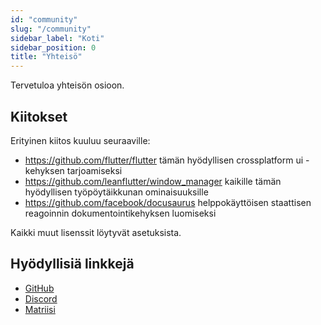 ```yaml
---
id: "community"
slug: "/community"
sidebar_label: "Koti"
sidebar_position: 0
title: "Yhteisö"
---
```


Tervetuloa yhteisön osioon.

## Kiitokset

Erityinen kiitos kuuluu seuraaville:

* <https://github.com/flutter/flutter> tämän hyödyllisen crossplatform ui -kehyksen tarjoamiseksi
* <https://github.com/leanflutter/window_manager> kaikille tämän hyödyllisen työpöytäikkunan ominaisuuksille
* <https://github.com/facebook/docusaurus> helppokäyttöisen staattisen reagoinnin dokumentointikehyksen luomiseksi

Kaikki muut lisenssit löytyvät asetuksista.

## Hyödyllisiä linkkejä

* [GitHub](https://github.com/LinwoodCloud/Butterfly)
* [Discord](https://go.linwood.dev/discord)
* [Matriisi](https://go.linwood.dev/matrix)
